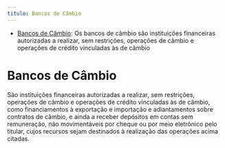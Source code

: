```yaml
---
titulo: Bancos de Câmbio
---
```

- [Bancos de Câmbio](https://www.bcb.gov.br/acessoinformacao/legado?url=https:%2F%2Fwww.bcb.gov.br%2Fpre%2Fcomposicao%2FBancos_Cambio.asp%3Fidpai%3DSFNCOMP): Os bancos de câmbio são instituições financeiras autorizadas a realizar, sem restrições, operações de câmbio e operações de crédito vinculadas às de câmbio

# Bancos de Câmbio

São instituições financeiras autorizadas a realizar, sem restrições, operações de câmbio e operações de crédito vinculadas às de câmbio, como financiamentos à exportação e importação e adiantamentos sobre contratos de câmbio, e ainda a receber depósitos em contas sem remuneração, não movimentáveis por cheque ou por meio eletrônico pelo titular, cujos recursos sejam destinados à realização das operações acima citadas.
